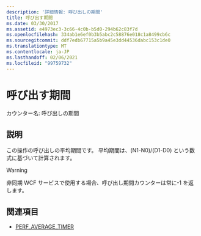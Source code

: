 ```yaml
---
description: '詳細情報: 呼び出しの期間'
title: 呼び出す期間
ms.date: 03/30/2017
ms.assetid: e4973ec3-3c66-4c0b-b5d0-294b62c83f7d
ms.openlocfilehash: 334ab1e6ef0b3b5abc2c58876e018c1a8499cb6c
ms.sourcegitcommit: ddf7edb67715a5b9a45e3dd44536dabc153c1de0
ms.translationtype: MT
ms.contentlocale: ja-JP
ms.lasthandoff: 02/06/2021
ms.locfileid: "99759732"
---
```

# <a name="calls-duration"></a>呼び出す期間

カウンター名: 呼び出しの期間  
  
## <a name="description"></a>説明  

 この操作の呼び出しの平均期間です。 平均期間は、(N1-N0)/(D1-D0) という数式に基づいて計算されます。  
  
> [!WARNING]
> 非同期 WCF サービスで使用する場合、呼び出し期間カウンターは常に-1 を返します。  
  
## <a name="see-also"></a>関連項目

- [PERF_AVERAGE_TIMER](/previous-versions/windows/embedded/ms938538(v=msdn.10))
